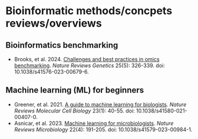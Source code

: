 # Bioinformatic methods/concpets reviews/overviews

## Bioinformatics benchmarking

* Brooks, et al. 2024. [Challenges and best practices in omics benchmarking](https://www.nature.com/articles/s41576-023-00679-6). *Nature Reviews Genetics* 25(5): 326-339. doi: 10.1038/s41576-023-00679-6.

## Machine learning (ML) for beginners

* Greener, et al. 2021. [A guide to machine learning for biologists](https://www.nature.com/articles/s41580-021-00407-0). *Nature Reviews Molecular Cell Biology* 23(1): 40-55. doi: 10.1038/s41580-021-00407-0.
* Asnicar, et al. 2023. [Machine learning for microbiologists](https://www.nature.com/articles/s41579-023-00984-1). *Nature Reviews Microbiology* 22(4): 191-205. doi: 10.1038/s41579-023-00984-1.
